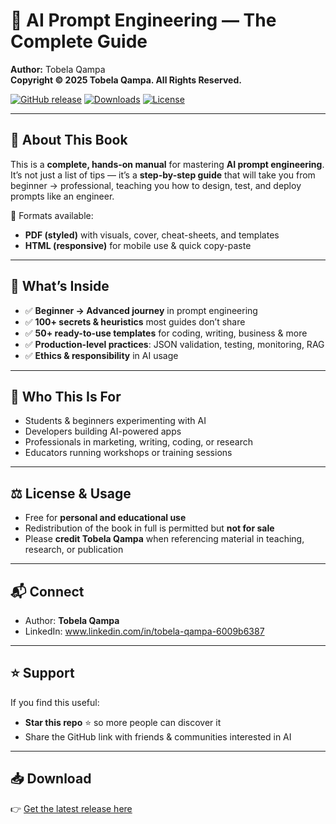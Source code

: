 # 📖 AI Prompt Engineering — The Complete Guide
**Author:** Tobela Qampa  
**Copyright © 2025 Tobela Qampa. All Rights Reserved.**

[![GitHub release](https://img.shields.io/github/v/release/heisizzy/Prompt-Engineering?color=blue)](https://github.com/heisizzy/Prompt-Engineering/releases)
[![Downloads](https://img.shields.io/github/downloads/heisizzy/Prompt-Engineering/total?color=green)](https://github.com/heisizzy/Prompt-Engineering/releases)
[![License](https://img.shields.io/badge/license-All%20Rights%20Reserved-red)](LICENSE)

---

## 🔎 About This Book
This is a **complete, hands-on manual** for mastering **AI prompt engineering**.  
It’s not just a list of tips — it’s a **step-by-step guide** that will take you from beginner → professional, teaching you how to design, test, and deploy prompts like an engineer.

📘 Formats available:
- **PDF (styled)** with visuals, cover, cheat-sheets, and templates  
- **HTML (responsive)** for mobile use & quick copy-paste  

---

## 📂 What’s Inside
- ✅ **Beginner → Advanced journey** in prompt engineering  
- ✅ **100+ secrets & heuristics** most guides don’t share  
- ✅ **50+ ready-to-use templates** for coding, writing, business & more  
- ✅ **Production-level practices**: JSON validation, testing, monitoring, RAG  
- ✅ **Ethics & responsibility** in AI usage  

---

## 🚀 Who This Is For
- Students & beginners experimenting with AI  
- Developers building AI-powered apps  
- Professionals in marketing, writing, coding, or research  
- Educators running workshops or training sessions  

---

## ⚖️ License & Usage
- Free for **personal and educational use**  
- Redistribution of the book in full is permitted but **not for sale**  
- Please **credit Tobela Qampa** when referencing material in teaching, research, or publication  

---

## 📬 Connect
- Author: **Tobela Qampa**  
- LinkedIn: www.linkedin.com/in/tobela-qampa-6009b6387   

---

## ⭐ Support
If you find this useful:  
- **Star this repo** ⭐ so more people can discover it  
- Share the GitHub link with friends & communities interested in AI  

---

## 📥 Download
👉 [Get the latest release here](https://github.com/heisizzy/Prompt-Engineering/releases)

